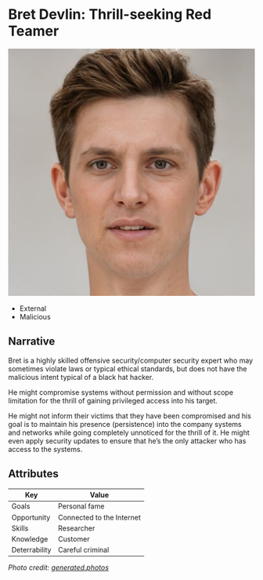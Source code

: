 # Bret Devlin: Thrill-seeking Red Teamer

![Bret Devlin](face/XzAzNzUyMDUuanBn.jpg)

- External
- Malicious

## Narrative

Bret is a highly skilled offensive security/computer security expert who may sometimes violate laws or typical ethical standards, but does not have the malicious intent typical of a black hat hacker.

He might compromise systems without permission and without scope limitation for the thrill of gaining privileged access into his target.

He might not inform their victims that they have been compromised and his
goal is to maintain his presence (persistence) into the company systems
and networks while going completely unnoticed for the thrill of it. He
might even apply security updates to ensure that he’s the only attacker
who has access to the systems.

## Attributes

| Key           | Value         |
|---------------|---------------|
| Goals         | Personal fame |
| Opportunity   | Connected to the Internet |
| Skills        | Researcher |
| Knowledge     | Customer |
| Deterrability | Careful criminal |


_Photo credit: [generated.photos](https://generated.photos/face/neutral-white-young-adult-male-with-short-brown-hair-and-gray-eyes--5e6813e16d3b380006d7f257)_
